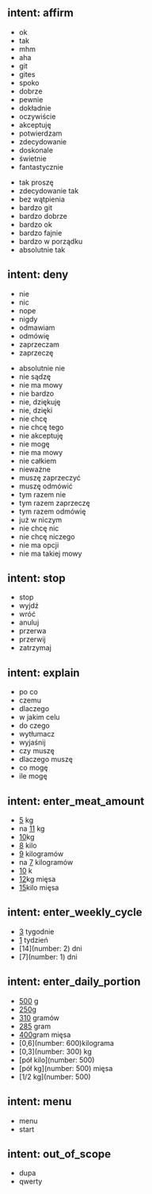 ## intent: affirm
<!-- user wants to affirm /confirm -->
<!-- 
# basic cases -->
- ok
- tak
- mhm
- aha
- git
- gites
- spoko
- dobrze
- pewnie
- dokładnie
- oczywiście
- akceptuję
- potwierdzam
- zdecydowanie
- doskonale
- świetnie
- fantastycznie
<!-- 
# advanced cases -->
- tak proszę
- zdecydowanie tak
- bez wątpienia
- bardzo git
- bardzo dobrze
- bardzo ok
- bardzo fajnie
- bardzo w porządku
- absolutnie tak


## intent: deny
<!-- user wants to deny / regret -->
<!-- 
# basic cases -->
- nie
- nic
- nope
- nigdy
- odmawiam
- odmówię
- zaprzeczam
- zaprzeczę
<!--
# advanced cases -->
- absolutnie nie
- nie sądzę
- nie ma mowy
- nie bardzo
- nie, dziękuję
- nie, dzięki
- nie chcę
- nie chcę tego
- nie akceptuję
- nie mogę
- nie ma mowy 
- nie całkiem
- nieważne
- muszę zaprzeczyć
- muszę odmówić
- tym razem nie
- tym razem zaprzeczę
- tym razem odmówię
- już w niczym
- nie chcę nic
- nie chcę niczego
- nie ma opcji
- nie ma takiej mowy

## intent: stop
<!-- user wants to stop / cancel / break -->
- stop
- wyjdź
- wróć
- anuluj
- przerwa
- przerwij
- zatrzymaj

## intent: explain
- po co
- czemu
- dlaczego
- w jakim celu
- do czego
- wytłumacz
- wyjaśnij
- czy muszę
- dlaczego muszę
- co mogę
- ile mogę
 
## intent: enter_meat_amount
- [5](number) kg
- na [11](number) kg
- [10](number)kg 
- [8](number) kilo
- [9](number) kilogramów
- na [7](number) kilogramów
- [10](number) k
- [12](number)kg mięsa 
- [15](number)kilo mięsa 

## intent: enter_weekly_cycle
- [3](number) tygodnie
- [1](number) tydzień
- [14](number: 2) dni 
- [7](number: 1) dni 

## intent: enter_daily_portion
- [500](number) g
- [250](number)g 
- [310](number) gramów
- [285](number) gram
- [400](number)gram mięsa 
- [0,6](number: 600)kilograma 
- [0,3](number: 300) kg 
- [pół kilo](number: 500)
- [pół kg](number: 500) mięsa
- [1/2 kg](number: 500)

## intent: menu
- menu
- start

## intent: out_of_scope
- dupa
- qwerty
